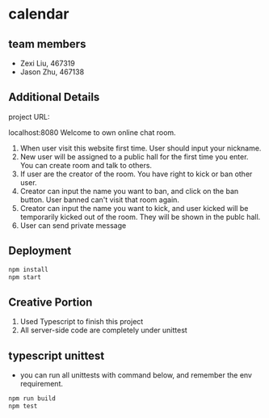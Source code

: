 # calendar

## team members

* Zexi Liu, 467319
* Jason Zhu, 467138

## Additional Details

project URL:

localhost:8080
Welcome to own online chat room.
1. When user visit this website first time. User should input your nickname.
2. New user will be assigned to a public hall for the first time you enter. You can create room and talk to others.
3. If user are the creator of the room. You have right to kick or ban other user.
4. Creator can input the name you want to ban, and click on the ban button. User banned can't visit that room again.
5. Creator can input the name you want to kick, and user kicked will be temporarily kicked out of the room. They will be shown in the publc hall.
6. User can send private message

## Deployment
```bash
npm install
npm start
```
## Creative Portion

1. Used Typescript to finish this project
2. All server-side code are completely under unittest

## typescript unittest
* you can run all unittests with command below, and remember the env requirement.
```bash
npm run build
npm test
```
